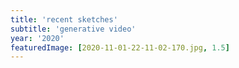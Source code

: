 ```yaml
---
title: 'recent sketches'
subtitle: 'generative video'
year: '2020'
featuredImage: [2020-11-01-22-11-02-170.jpg, 1.5]
---
```

